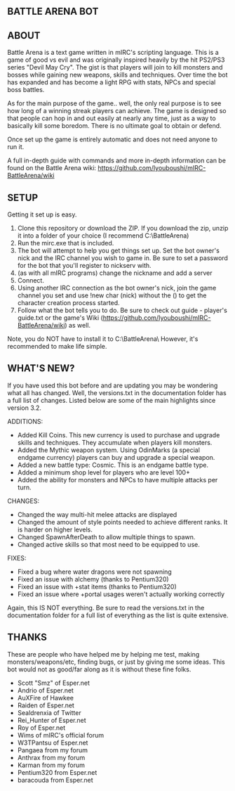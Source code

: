 BATTLE ARENA BOT 
--------------

## ABOUT

Battle Arena is a text game written in mIRC's scripting language.  This is a game of good vs evil and was originally inspired heavily by the hit PS2/PS3 series "Devil May Cry".  The gist is that players will join to kill monsters and bosses while gaining new weapons, skills and techniques. Over time the bot has expanded and has become a light RPG with stats, NPCs and special boss battles.

As for the main purpose of the game.. well, the only real purpose is to see how long of a winning streak players can achieve.  The game is designed so that people can hop in and out easily at nearly any time, just as a way to basically kill some boredom.  There is no ultimate goal to obtain or defend.

Once set up the game is entirely automatic and does not need anyone to run it.

A full in-depth guide with commands and more in-depth information can be found on the Battle Arena wiki:  https://github.com/Iyouboushi/mIRC-BattleArena/wiki


## SETUP

Getting it set up is easy.

 1. Clone this repository or download the ZIP.  If you download the zip, unzip it into a folder of your choice (I recommend C:\BattleArena)
 2. Run the mirc.exe that is included.
 3. The bot will attempt to help you get things set up.  Set the bot owner's nick and the IRC channel you wish to game in.  Be sure to set a password for the bot that you'll register to nickserv with.
 4. (as with all mIRC programs) change the nickname and add a server
 5. Connect.
 6. Using another IRC connection as the bot owner's nick, join the game channel you set and use !new char (nick) without the () to get the character creation process started.
 7. Follow what the bot tells you to do.  Be sure to check out guide - player's guide.txt or the game's Wiki (https://github.com/Iyouboushi/mIRC-BattleArena/wiki) as well.

Note, you do NOT have to install it to C:\BattleArena\ However, it's recommended to make life simple.

   
## WHAT'S NEW?

If you have used this bot before and are updating you may be wondering what all has changed.  Well, the versions.txt in the documentation folder has a full list of changes. Listed below are some of the main highlights since version 3.2. 

ADDITIONS:
* Added Kill Coins.  This new currency is used to purchase and upgrade skills and techniques. They accumulate when players kill monsters.
* Added the Mythic weapon system. Using OdinMarks (a special endgame currency) players can buy and upgrade a special weapon.
* Added a new battle type: Cosmic.  This is an endgame battle type.
* Added a minimum shop level for players who are level 100+
* Added the ability for monsters and NPCs to have multiple attacks per turn.

CHANGES:
* Changed the way multi-hit melee attacks are displayed
* Changed the amount of style points needed to achieve different ranks. It is harder on higher levels.
* Changed SpawnAfterDeath to allow multiple things to spawn.
* Changed active skills so that most need to be equipped to use. 

FIXES:
* Fixed a bug where water dragons were not spawning
* Fixed an issue with alchemy (thanks to Pentium320)
* Fixed an issue with +stat items (thanks to Pentium320)
* Fixed an issue where +portal usages weren't actually working correctly

Again, this IS NOT everything. Be sure to read the versions.txt in the documentation folder for a full list of everything as the list is quite extensive.


## THANKS

These are people who have helped me by helping me test, making monsters/weapons/etc, finding bugs, or just by giving me some ideas.  This bot would not as good/far along as it is without these fine folks.

* Scott "Smz" of Esper.net
* Andrio of Esper.net
* AuXFire of Hawkee
* Raiden of Esper.net
* Sealdrenxia of Twitter
* Rei_Hunter of Esper.net
* Roy of Esper.net
* Wims of mIRC's official forum
* W3TPantsu of Esper.net
* Pangaea from my forum
* Anthrax from my forum
* Karman from my forum
* Pentium320 from Esper.net
* baracouda from Esper.net

